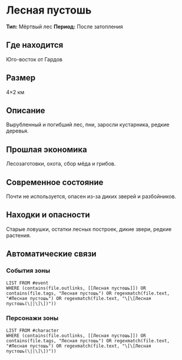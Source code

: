 ﻿---
created: 2025-08-04
name: Лесная пустошь
type: Мёртвый лес
tags: [deadzone, forest, location]
---

# Лесная пустошь

**Тип:** Мёртвый лес
**Период:** После затопления

## Где находится
Юго-восток от Гардов

## Размер
4×2 км

## Описание
Вырубленный и погибший лес, пни, заросли кустарника, редкие деревья.

## Прошлая экономика
Лесозаготовки, охота, сбор мёда и грибов.

## Современное состояние
Почти не используется, опасен из-за диких зверей и разбойников.

## Находки и опасности
Старые ловушки, остатки лесных построек, дикие звери, редкие растения.

## Автоматические связи
### События зоны
```dataview
LIST FROM #event
WHERE (contains(file.outlinks, [[Лесная пустошь]]) OR contains(file.tags, "Лесная пустошь") OR regexmatch(file.text, "#Лесная пустошь") OR regexmatch(file.text, "\[\[Лесная пустошь(\||\]\])"))
```

### Персонажи зоны
```dataview
LIST FROM #character
WHERE (contains(file.outlinks, [[Лесная пустошь]]) OR contains(file.tags, "Лесная пустошь") OR regexmatch(file.text, "#Лесная пустошь") OR regexmatch(file.text, "\[\[Лесная пустошь(\||\]\])"))
```
